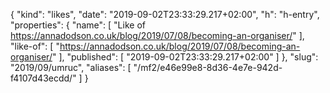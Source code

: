 {
  "kind": "likes",
  "date": "2019-09-02T23:33:29.217+02:00",
  "h": "h-entry",
  "properties": {
    "name": [
      "Like of https://annadodson.co.uk/blog/2019/07/08/becoming-an-organiser/"
    ],
    "like-of": [
      "https://annadodson.co.uk/blog/2019/07/08/becoming-an-organiser/"
    ],
    "published": [
      "2019-09-02T23:33:29.217+02:00"
    ]
  },
  "slug": "2019/09/umruc",
  "aliases": [
    "/mf2/e46e99e8-8d36-4e7e-942d-f4107d43ecdd/"
  ]
}
